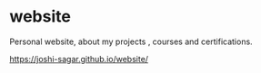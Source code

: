 # website
Personal website, about my projects , courses and certifications.

https://joshi-sagar.github.io/website/
